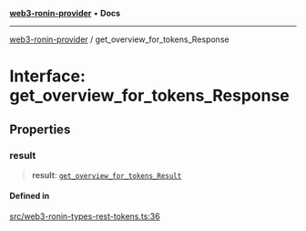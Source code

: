 [**web3-ronin-provider**](../README.md) • **Docs**

***

[web3-ronin-provider](../globals.md) / get\_overview\_for\_tokens\_Response

# Interface: get\_overview\_for\_tokens\_Response

## Properties

### result

> **result**: [`get_overview_for_tokens_Result`](get_overview_for_tokens_Result.md)

#### Defined in

[src/web3-ronin-types-rest-tokens.ts:36](https://github.com/chuacw/web3-ronin-provider/blob/5e9462adf1edb8f1f7982dc5f4e5bd7094a4d6eb/src/web3-ronin-types-rest-tokens.ts#L36)
